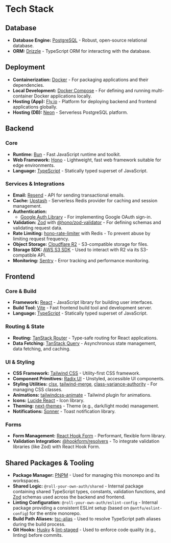 # Tech Stack

## Database

- **Database Engine:** [PostgreSQL](https://www.postgresql.org/docs) - Robust, open-source relational database.
- **ORM:** [Drizzle](https://orm.drizzle.team/docs/overview) - TypeScript ORM for interacting with the database.

## Deployment

- **Containerization:** [Docker](https://docs.docker.com/) - For packaging applications and their dependencies.
- **Local Development:** [Docker Compose](https://docs.docker.com/compose) - For defining and running multi-container Docker applications locally.
- **Hosting (App):** [Fly.io](https://fly.io/docs) - Platform for deploying backend and frontend applications globally.
- **Hosting (DB):** [Neon](https://neon.tech/docs) - Serverless PostgreSQL platform.

## Backend

### Core
- **Runtime:** [Bun](https://bun.sh/docs) - Fast JavaScript runtime and toolkit.
- **Web Framework:** [Hono](https://hono.dev/docs) - Lightweight, fast web framework suitable for edge environments.
- **Language:** [TypeScript](https://www.typescriptlang.org/docs) - Statically typed superset of JavaScript.

### Services & Integrations
- **Email:** [Resend](https://resend.com/docs) - API for sending transactional emails.
- **Cache:** [Upstash](https://upstash.com/docs) - Serverless Redis provider for caching and session management.
- **Authentication:** 
  - [Google Auth Library](https://cloud.google.com/nodejs/docs/reference/google-auth-library/latest) - For implementing Google OAuth sign-in.
- **Validation:** [Zod](https://zod.dev/) with [@hono/zod-validator](https://hono.dev/middleware/builtin/zod-validator) - For defining schemas and validating request data.
- **Rate Limiting:** [hono-rate-limiter](https://github.com/honojs/middleware/tree/main/packages/rate-limiter) with Redis - To prevent abuse by limiting request frequency.
- **Object Storage:** [Cloudflare R2](https://developers.cloudflare.com/r2) - S3-compatible storage for files.
- **Storage SDK:** [AWS S3 SDK](https://aws.amazon.com/sdk-for-javascript) - Used to interact with R2 via its S3-compatible API.
- **Monitoring:** [Sentry](https://docs.sentry.io/platforms/javascript/guides/bun) - Error tracking and performance monitoring.

## Frontend

### Core & Build
- **Framework:** [React](https://react.dev/) - JavaScript library for building user interfaces.
- **Build Tool:** [Vite](https://vitejs.dev/) - Fast frontend build tool and development server.
- **Language:** [TypeScript](https://www.typescriptlang.org/docs) - Statically typed superset of JavaScript.

### Routing & State
- **Routing:** [TanStack Router](https://tanstack.com/router/latest) - Type-safe routing for React applications.
- **Data Fetching:** [TanStack Query](https://tanstack.com/query/latest) - Asynchronous state management, data fetching, and caching.

### UI & Styling
- **CSS Framework:** [Tailwind CSS](https://tailwindcss.com/docs) - Utility-first CSS framework.
- **Component Primitives:** [Radix UI](https://www.radix-ui.com/primitives) - Unstyled, accessible UI components.
- **Styling Utilities:** [clsx](https://github.com/lukeed/clsx), [tailwind-merge](https://github.com/dcastil/tailwind-merge), [class-variance-authority](https://cva.style/docs) - For managing CSS classes.
- **Animations:** [tailwindcss-animate](https://github.com/jamiebuilds/tailwindcss-animate) - Tailwind plugin for animations.
- **Icons:** [Lucide React](https://lucide.dev/) - Icon library.
- **Theming:** [next-themes](https://github.com/pacocoursey/next-themes) - Theme (e.g., dark/light mode) management.
- **Notifications:** [Sonner](https://sonner.emilkowal.ski/) - Toast notification library.

### Forms
- **Form Management:** [React Hook Form](https://react-hook-form.com/) - Performant, flexible form library.
- **Validation Integration:** [@hookform/resolvers](https://github.com/react-hook-form/resolvers) - To integrate validation libraries (like Zod) with React Hook Form.

## Shared Packages & Tooling

- **Package Manager:** [PNPM](https://pnpm.io/workspaces) - Used for managing this monorepo and its workspaces.
- **Shared Logic:** `@roll-your-own-auth/shared` - Internal package containing shared TypeScript types, constants, validation functions, and [Zod](https://zod.dev/) schemas used across the backend and frontend.
- **Linting Configuration:** `@roll-your-own-auth/eslint-config` - Internal package providing a consistent ESLint setup (based on `@antfu/eslint-config`) for the entire monorepo.
- **Build Path Aliases:** [tsc-alias](https://github.com/justkey007/tsc-alias) - Used to resolve TypeScript path aliases during the build process.
- **Git Hooks:** [Husky](https://typicode.github.io/husky/) & [lint-staged](https://github.com/okonet/lint-staged) - Used to enforce code quality (e.g., linting) before commits.